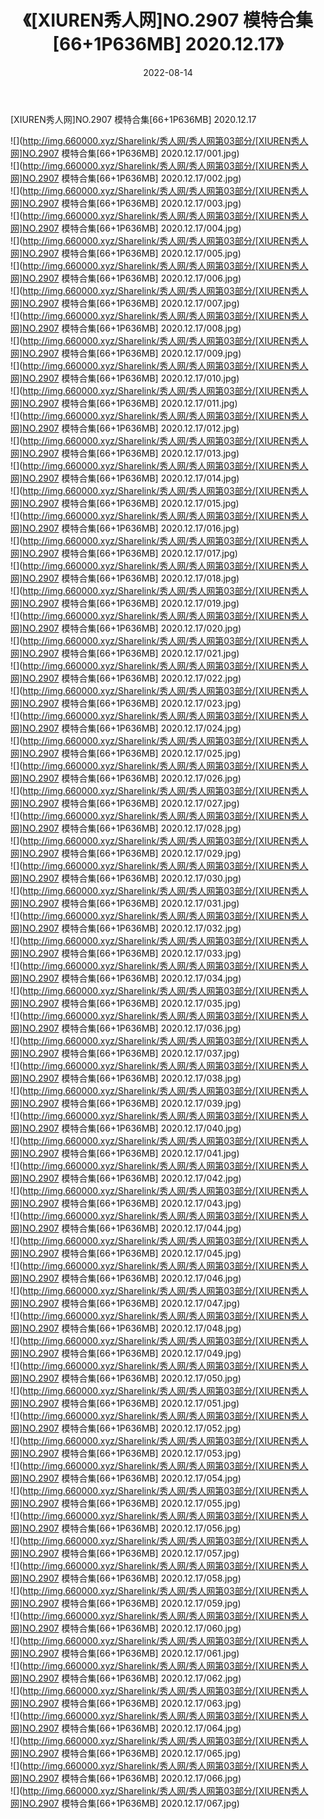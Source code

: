 ﻿---
layout: post
title:  《[XIUREN秀人网]NO.2907 模特合集[66+1P636MB] 2020.12.17》
date:   2022-08-14
img: http://img.660000.xyz/Sharelink/秀人网/秀人网第03部分/[XIUREN秀人网]NO.2907 模特合集[66+1P636MB] 2020.12.17/000.jpg
categories: [美女, 清纯, 唯美]
---

[XIUREN秀人网]NO.2907 模特合集[66+1P636MB] 2020.12.17

 ![](http://img.660000.xyz/Sharelink/秀人网/秀人网第03部分/[XIUREN秀人网]NO.2907 模特合集[66+1P636MB] 2020.12.17/001.jpg) <br>![](http://img.660000.xyz/Sharelink/秀人网/秀人网第03部分/[XIUREN秀人网]NO.2907 模特合集[66+1P636MB] 2020.12.17/002.jpg) <br>![](http://img.660000.xyz/Sharelink/秀人网/秀人网第03部分/[XIUREN秀人网]NO.2907 模特合集[66+1P636MB] 2020.12.17/003.jpg) <br>![](http://img.660000.xyz/Sharelink/秀人网/秀人网第03部分/[XIUREN秀人网]NO.2907 模特合集[66+1P636MB] 2020.12.17/004.jpg) <br>![](http://img.660000.xyz/Sharelink/秀人网/秀人网第03部分/[XIUREN秀人网]NO.2907 模特合集[66+1P636MB] 2020.12.17/005.jpg) <br>![](http://img.660000.xyz/Sharelink/秀人网/秀人网第03部分/[XIUREN秀人网]NO.2907 模特合集[66+1P636MB] 2020.12.17/006.jpg) <br>![](http://img.660000.xyz/Sharelink/秀人网/秀人网第03部分/[XIUREN秀人网]NO.2907 模特合集[66+1P636MB] 2020.12.17/007.jpg) <br>![](http://img.660000.xyz/Sharelink/秀人网/秀人网第03部分/[XIUREN秀人网]NO.2907 模特合集[66+1P636MB] 2020.12.17/008.jpg) <br>![](http://img.660000.xyz/Sharelink/秀人网/秀人网第03部分/[XIUREN秀人网]NO.2907 模特合集[66+1P636MB] 2020.12.17/009.jpg) <br>![](http://img.660000.xyz/Sharelink/秀人网/秀人网第03部分/[XIUREN秀人网]NO.2907 模特合集[66+1P636MB] 2020.12.17/010.jpg) <br>![](http://img.660000.xyz/Sharelink/秀人网/秀人网第03部分/[XIUREN秀人网]NO.2907 模特合集[66+1P636MB] 2020.12.17/011.jpg) <br>![](http://img.660000.xyz/Sharelink/秀人网/秀人网第03部分/[XIUREN秀人网]NO.2907 模特合集[66+1P636MB] 2020.12.17/012.jpg) <br>![](http://img.660000.xyz/Sharelink/秀人网/秀人网第03部分/[XIUREN秀人网]NO.2907 模特合集[66+1P636MB] 2020.12.17/013.jpg) <br>![](http://img.660000.xyz/Sharelink/秀人网/秀人网第03部分/[XIUREN秀人网]NO.2907 模特合集[66+1P636MB] 2020.12.17/014.jpg) <br>![](http://img.660000.xyz/Sharelink/秀人网/秀人网第03部分/[XIUREN秀人网]NO.2907 模特合集[66+1P636MB] 2020.12.17/015.jpg) <br>![](http://img.660000.xyz/Sharelink/秀人网/秀人网第03部分/[XIUREN秀人网]NO.2907 模特合集[66+1P636MB] 2020.12.17/016.jpg) <br>![](http://img.660000.xyz/Sharelink/秀人网/秀人网第03部分/[XIUREN秀人网]NO.2907 模特合集[66+1P636MB] 2020.12.17/017.jpg) <br>![](http://img.660000.xyz/Sharelink/秀人网/秀人网第03部分/[XIUREN秀人网]NO.2907 模特合集[66+1P636MB] 2020.12.17/018.jpg) <br>![](http://img.660000.xyz/Sharelink/秀人网/秀人网第03部分/[XIUREN秀人网]NO.2907 模特合集[66+1P636MB] 2020.12.17/019.jpg) <br>![](http://img.660000.xyz/Sharelink/秀人网/秀人网第03部分/[XIUREN秀人网]NO.2907 模特合集[66+1P636MB] 2020.12.17/020.jpg) <br>![](http://img.660000.xyz/Sharelink/秀人网/秀人网第03部分/[XIUREN秀人网]NO.2907 模特合集[66+1P636MB] 2020.12.17/021.jpg) <br>![](http://img.660000.xyz/Sharelink/秀人网/秀人网第03部分/[XIUREN秀人网]NO.2907 模特合集[66+1P636MB] 2020.12.17/022.jpg) <br>![](http://img.660000.xyz/Sharelink/秀人网/秀人网第03部分/[XIUREN秀人网]NO.2907 模特合集[66+1P636MB] 2020.12.17/023.jpg) <br>![](http://img.660000.xyz/Sharelink/秀人网/秀人网第03部分/[XIUREN秀人网]NO.2907 模特合集[66+1P636MB] 2020.12.17/024.jpg) <br>![](http://img.660000.xyz/Sharelink/秀人网/秀人网第03部分/[XIUREN秀人网]NO.2907 模特合集[66+1P636MB] 2020.12.17/025.jpg) <br>![](http://img.660000.xyz/Sharelink/秀人网/秀人网第03部分/[XIUREN秀人网]NO.2907 模特合集[66+1P636MB] 2020.12.17/026.jpg) <br>![](http://img.660000.xyz/Sharelink/秀人网/秀人网第03部分/[XIUREN秀人网]NO.2907 模特合集[66+1P636MB] 2020.12.17/027.jpg) <br>![](http://img.660000.xyz/Sharelink/秀人网/秀人网第03部分/[XIUREN秀人网]NO.2907 模特合集[66+1P636MB] 2020.12.17/028.jpg) <br>![](http://img.660000.xyz/Sharelink/秀人网/秀人网第03部分/[XIUREN秀人网]NO.2907 模特合集[66+1P636MB] 2020.12.17/029.jpg) <br>![](http://img.660000.xyz/Sharelink/秀人网/秀人网第03部分/[XIUREN秀人网]NO.2907 模特合集[66+1P636MB] 2020.12.17/030.jpg) <br>![](http://img.660000.xyz/Sharelink/秀人网/秀人网第03部分/[XIUREN秀人网]NO.2907 模特合集[66+1P636MB] 2020.12.17/031.jpg) <br>![](http://img.660000.xyz/Sharelink/秀人网/秀人网第03部分/[XIUREN秀人网]NO.2907 模特合集[66+1P636MB] 2020.12.17/032.jpg) <br>![](http://img.660000.xyz/Sharelink/秀人网/秀人网第03部分/[XIUREN秀人网]NO.2907 模特合集[66+1P636MB] 2020.12.17/033.jpg) <br>![](http://img.660000.xyz/Sharelink/秀人网/秀人网第03部分/[XIUREN秀人网]NO.2907 模特合集[66+1P636MB] 2020.12.17/034.jpg) <br>![](http://img.660000.xyz/Sharelink/秀人网/秀人网第03部分/[XIUREN秀人网]NO.2907 模特合集[66+1P636MB] 2020.12.17/035.jpg) <br>![](http://img.660000.xyz/Sharelink/秀人网/秀人网第03部分/[XIUREN秀人网]NO.2907 模特合集[66+1P636MB] 2020.12.17/036.jpg) <br>![](http://img.660000.xyz/Sharelink/秀人网/秀人网第03部分/[XIUREN秀人网]NO.2907 模特合集[66+1P636MB] 2020.12.17/037.jpg) <br>![](http://img.660000.xyz/Sharelink/秀人网/秀人网第03部分/[XIUREN秀人网]NO.2907 模特合集[66+1P636MB] 2020.12.17/038.jpg) <br>![](http://img.660000.xyz/Sharelink/秀人网/秀人网第03部分/[XIUREN秀人网]NO.2907 模特合集[66+1P636MB] 2020.12.17/039.jpg) <br>![](http://img.660000.xyz/Sharelink/秀人网/秀人网第03部分/[XIUREN秀人网]NO.2907 模特合集[66+1P636MB] 2020.12.17/040.jpg) <br>![](http://img.660000.xyz/Sharelink/秀人网/秀人网第03部分/[XIUREN秀人网]NO.2907 模特合集[66+1P636MB] 2020.12.17/041.jpg) <br>![](http://img.660000.xyz/Sharelink/秀人网/秀人网第03部分/[XIUREN秀人网]NO.2907 模特合集[66+1P636MB] 2020.12.17/042.jpg) <br>![](http://img.660000.xyz/Sharelink/秀人网/秀人网第03部分/[XIUREN秀人网]NO.2907 模特合集[66+1P636MB] 2020.12.17/043.jpg) <br>![](http://img.660000.xyz/Sharelink/秀人网/秀人网第03部分/[XIUREN秀人网]NO.2907 模特合集[66+1P636MB] 2020.12.17/044.jpg) <br>![](http://img.660000.xyz/Sharelink/秀人网/秀人网第03部分/[XIUREN秀人网]NO.2907 模特合集[66+1P636MB] 2020.12.17/045.jpg) <br>![](http://img.660000.xyz/Sharelink/秀人网/秀人网第03部分/[XIUREN秀人网]NO.2907 模特合集[66+1P636MB] 2020.12.17/046.jpg) <br>![](http://img.660000.xyz/Sharelink/秀人网/秀人网第03部分/[XIUREN秀人网]NO.2907 模特合集[66+1P636MB] 2020.12.17/047.jpg) <br>![](http://img.660000.xyz/Sharelink/秀人网/秀人网第03部分/[XIUREN秀人网]NO.2907 模特合集[66+1P636MB] 2020.12.17/048.jpg) <br>![](http://img.660000.xyz/Sharelink/秀人网/秀人网第03部分/[XIUREN秀人网]NO.2907 模特合集[66+1P636MB] 2020.12.17/049.jpg) <br>![](http://img.660000.xyz/Sharelink/秀人网/秀人网第03部分/[XIUREN秀人网]NO.2907 模特合集[66+1P636MB] 2020.12.17/050.jpg) <br>![](http://img.660000.xyz/Sharelink/秀人网/秀人网第03部分/[XIUREN秀人网]NO.2907 模特合集[66+1P636MB] 2020.12.17/051.jpg) <br>![](http://img.660000.xyz/Sharelink/秀人网/秀人网第03部分/[XIUREN秀人网]NO.2907 模特合集[66+1P636MB] 2020.12.17/052.jpg) <br>![](http://img.660000.xyz/Sharelink/秀人网/秀人网第03部分/[XIUREN秀人网]NO.2907 模特合集[66+1P636MB] 2020.12.17/053.jpg) <br>![](http://img.660000.xyz/Sharelink/秀人网/秀人网第03部分/[XIUREN秀人网]NO.2907 模特合集[66+1P636MB] 2020.12.17/054.jpg) <br>![](http://img.660000.xyz/Sharelink/秀人网/秀人网第03部分/[XIUREN秀人网]NO.2907 模特合集[66+1P636MB] 2020.12.17/055.jpg) <br>![](http://img.660000.xyz/Sharelink/秀人网/秀人网第03部分/[XIUREN秀人网]NO.2907 模特合集[66+1P636MB] 2020.12.17/056.jpg) <br>![](http://img.660000.xyz/Sharelink/秀人网/秀人网第03部分/[XIUREN秀人网]NO.2907 模特合集[66+1P636MB] 2020.12.17/057.jpg) <br>![](http://img.660000.xyz/Sharelink/秀人网/秀人网第03部分/[XIUREN秀人网]NO.2907 模特合集[66+1P636MB] 2020.12.17/058.jpg) <br>![](http://img.660000.xyz/Sharelink/秀人网/秀人网第03部分/[XIUREN秀人网]NO.2907 模特合集[66+1P636MB] 2020.12.17/059.jpg) <br>![](http://img.660000.xyz/Sharelink/秀人网/秀人网第03部分/[XIUREN秀人网]NO.2907 模特合集[66+1P636MB] 2020.12.17/060.jpg) <br>![](http://img.660000.xyz/Sharelink/秀人网/秀人网第03部分/[XIUREN秀人网]NO.2907 模特合集[66+1P636MB] 2020.12.17/061.jpg) <br>![](http://img.660000.xyz/Sharelink/秀人网/秀人网第03部分/[XIUREN秀人网]NO.2907 模特合集[66+1P636MB] 2020.12.17/062.jpg) <br>![](http://img.660000.xyz/Sharelink/秀人网/秀人网第03部分/[XIUREN秀人网]NO.2907 模特合集[66+1P636MB] 2020.12.17/063.jpg) <br>![](http://img.660000.xyz/Sharelink/秀人网/秀人网第03部分/[XIUREN秀人网]NO.2907 模特合集[66+1P636MB] 2020.12.17/064.jpg) <br>![](http://img.660000.xyz/Sharelink/秀人网/秀人网第03部分/[XIUREN秀人网]NO.2907 模特合集[66+1P636MB] 2020.12.17/065.jpg) <br>![](http://img.660000.xyz/Sharelink/秀人网/秀人网第03部分/[XIUREN秀人网]NO.2907 模特合集[66+1P636MB] 2020.12.17/066.jpg) <br>![](http://img.660000.xyz/Sharelink/秀人网/秀人网第03部分/[XIUREN秀人网]NO.2907 模特合集[66+1P636MB] 2020.12.17/067.jpg) <br>